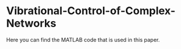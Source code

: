 # Vibrational-Control-of-Complex-Networks

Here you can find the MATLAB code that is used in this paper. 
